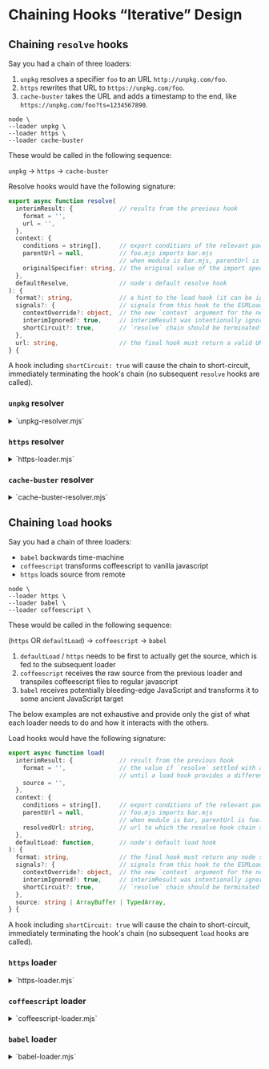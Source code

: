 # Chaining Hooks “Iterative” Design

## Chaining `resolve` hooks

Say you had a chain of three loaders:

1. `unpkg` resolves a specifier `foo` to an URL `http://unpkg.com/foo`.
2. `https` rewrites that URL to `https://unpkg.com/foo`.
3. `cache-buster` takes the URL and adds a timestamp to the end, like `https://unpkg.com/foo?ts=1234567890`.

```console
node \
--loader unpkg \
--loader https \
--loader cache-buster
```

These would be called in the following sequence:

`unpkg` → `https` → `cache-buster`

Resolve hooks would have the following signature:

```ts
export async function resolve(
  interimResult: {             // results from the previous hook
    format = '',
    url = '',
  },
  context: {
    conditions = string[],     // export conditions of the relevant package.json
    parentUrl = null,          // foo.mjs imports bar.mjs
                               // when module is bar.mjs, parentUrl is foo.mjs
    originalSpecifier: string, // the original value of the import specifier
  },
  defaultResolve,              // node's default resolve hook
): {
  format?: string,             // a hint to the load hook (it can be ignored)
  signals?: {                  // signals from this hook to the ESMLoader
    contextOverride?: object,  // the new `context` argument for the next hook
    interimIgnored?: true,     // interimResult was intentionally ignored
    shortCircuit?: true,       // `resolve` chain should be terminated
  },
  url: string,                 // the final hook must return a valid URL string
} {
```

A hook including `shortCircuit: true` will cause the chain to short-circuit, immediately terminating the hook's chain (no subsequent `resolve` hooks are called).

### `unpkg` resolver

<details>
<summary>`unpkg-resolver.mjs`</summary>

```js
export async function resolve(
  interimResult,
  { originalSpecifier },
) {
  if (isBareSpecifier(originalSpecifier)) return `http://unpkg.com/${originalSpecifier}`;
}
```
</details>

### `https` resolver

<details>
<summary>`https-loader.mjs`</summary>

```js
export async function resolve(
  interimResult,
  context,
) {
  const url = new URL(interimResult.url); // this can throw, so handle appropriately

  if (url.protocol = 'http:') url.protocol = 'https:';

  return { url: url.toString() };
}

export async function load(/* … */) {/* … */ }
```
</details>

### `cache-buster` resolver

<details>
<summary>`cache-buster-resolver.mjs`</summary>

```js
export async function resolve(
  interimResult,
) {
  const url = new URL(interimResult.url); // this can throw, so handle appropriately

  if (supportsQueryString(url.protocol)) { // exclude data: & friends
    url.searchParams.set('t', Date.now());
  }

  return { url: url.toString() };
}

function supportsQueryString(/* … */) {/* … */}
```
</details>


## Chaining `load` hooks

Say you had a chain of three loaders:

* `babel` backwards time-machine
* `coffeescript` transforms coffeescript to vanilla javascript
* `https` loads source from remote

```console
node \
--loader https \
--loader babel \
--loader coffeescript \
```

These would be called in the following sequence:

(`https` OR `defaultLoad`) → `coffeescript` → `babel`

1. `defaultLoad` / `https` needs to be first to actually get the source, which is fed to the subsequent loader
1. `coffeescript` receives the raw source from the previous loader and transpiles coffeescript files to regular javascript
1. `babel` receives potentially bleeding-edge JavaScript and transforms it to some ancient JavaScript target

The below examples are not exhaustive and provide only the gist of what each loader needs to do and how it interacts with the others.

Load hooks would have the following signature:

```ts
export async function load(
  interimResult: {             // result from the previous hook
    format = '',               // the value if `resolve` settled with a `format`
                               // until a load hook provides a different value
    source = '',
  },
  context: {
    conditions = string[],     // export conditions of the relevant package.json
    parentUrl = null,          // foo.mjs imports bar.mjs
                               // when module is bar, parentUrl is foo.mjs
    resolvedUrl: string,       // url to which the resolve hook chain settled
  },
  defaultLoad: function,       // node's default load hook
): {
  format: string,              // the final hook must return any node supports
  signals?: {                  // signals from this hook to the ESMLoader
    contextOverride?: object,  // the new `context` argument for the next hook
    interimIgnored?: true,     // interimResult was intentionally ignored
    shortCircuit?: true,       // `resolve` chain should be terminated
  },
  source: string | ArrayBuffer | TypedArray,
} {
```

A hook including `shortCircuit: true` will cause the chain to short-circuit, immediately terminating the hook's chain (no subsequent `load` hooks are called).

### `https` loader

<details>
<summary>`https-loader.mjs`</summary>

```js
export async function load(
  interimResult,
  { resolvedUrl },
) {
  if (interimResult.source) return; // step aside (content already retrieved)

  if (!resolvedUrl.startsWith('https://')) return; // step aside

  return new Promise(function loadHttpsSource(resolve, reject) {
    get(resolvedUrl, function getHttpsSource(rsp) {
      const format = mimeTypeToFormat.get(rsp.headers['content-type']);
      let source = '';

      rsp.on('data', (chunk) => source += chunk);
      rsp.on('end', () => resolve({ format, source }));
      rsp.on('error', reject);
    });
  });
}

const mimeTypeToFormat = new Map([
  ['application/node', 'commonjs'],
  ['application/javascript', 'module'],
  ['text/javascript', 'module'],
  ['application/json', 'json'],
  ['text/coffeescript', 'coffeescript'],
  // …
]);
```
</details>

### `coffeescript` loader

<details>
<summary>`coffeescript-loader.mjs`</summary>

```js
export async function resolve(/* … */) {/* … */ }

export async function load(
  interimResult, // possibly output of https-loader
  context,
  defaulLoad,
) {
  const { resolvedUrl } = context;
  if (!coffeescriptExtensionsRgx.test(resolvedUrl)) return; // step aside

  const format = interimResult.format || await getPackageType(resolvedUrl);
  if (format === 'commonjs') return { format };

  const rawSource = (
    interimResult.source
    || await defaulLoad(resolvedUrl, { ...context, format }).source
  )
  const transformedSource = CoffeeScript.compile(rawSource.toString(), {
    bare: true,
    filename: resolvedUrl,
  });

  return {
    format,
    source: transformedSource,
  };
}

function getPackageType(url) {/* … */ }
const coffeescriptExtensionsRgs = /* … */
```
</details>

### `babel` loader

<details>
<summary>`babel-loader.mjs`</summary>

```js
export async function resolve(/* … */) {/* … */ }

export async function load(
  interimResult, // possibly output of coffeescript-loader
  context,
  defaulLoad,
) {
  const { resolvedUrl } = context;
  const babelConfig = await getBabelConfig(resolvedUrl);

  const format = (
    interimResult.format
    || babelOutputToFormat.get(babelConfig.output.format)
  );

  if (format === 'commonjs') return { format };

  const sourceToTranspile = (
    interimResult.source
    || await defaulLoad(resolvedUrl, { ...context, format }).source
  );
  const transformedSource = Babel.transformSync(
    sourceToTranspile.toString(),
    babelConfig,
  ).code;

  return {
    format,
    source: transformedSource,
  };
}

function getBabelConfig(url) {/* … */ }
const babelOutputToFormat = new Map([
  ['cjs', 'commonjs'],
  ['esm', 'module'],
  // …
]);
```
</details>
